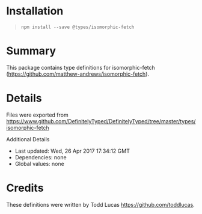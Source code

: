 # Installation
> `npm install --save @types/isomorphic-fetch`

# Summary
This package contains type definitions for isomorphic-fetch (https://github.com/matthew-andrews/isomorphic-fetch).

# Details
Files were exported from https://www.github.com/DefinitelyTyped/DefinitelyTyped/tree/master/types/isomorphic-fetch

Additional Details
 * Last updated: Wed, 26 Apr 2017 17:34:12 GMT
 * Dependencies: none
 * Global values: none

# Credits
These definitions were written by Todd Lucas <https://github.com/toddlucas>.

